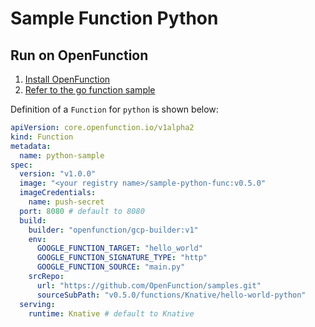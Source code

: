 # Sample Function Python

## Run on OpenFunction

1. [Install OpenFunction](https://github.com/OpenFunction/OpenFunction#install-openfunction)
2. [Refer to the go function sample](../hello-world-go/README.md)

Definition of a ```Function``` for ```python``` is shown below:

```yaml
apiVersion: core.openfunction.io/v1alpha2
kind: Function
metadata:
  name: python-sample
spec:
  version: "v1.0.0"
  image: "<your registry name>/sample-python-func:v0.5.0"
  imageCredentials:
    name: push-secret
  port: 8080 # default to 8080
  build:
    builder: "openfunction/gcp-builder:v1"
    env:
      GOOGLE_FUNCTION_TARGET: "hello_world"
      GOOGLE_FUNCTION_SIGNATURE_TYPE: "http"
      GOOGLE_FUNCTION_SOURCE: "main.py"
    srcRepo:
      url: "https://github.com/OpenFunction/samples.git"
      sourceSubPath: "v0.5.0/functions/Knative/hello-world-python"
  serving:
    runtime: Knative # default to Knative
```

